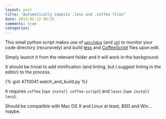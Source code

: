 ```yaml
---
layout: post
title: "Automatically compile .less and .coffee files"
date: 2013-01-12 00:25
comments: true
categories: 
---
```


This small python script makes use of [`watchdog`][w] (and [`sh`][s]) to monitor your code directory (recursively) and build [less][l] and [CoffeeScript][c] files upon edit.

Simply launch it from the relevant folder and it will work in the background.

It should be trivial to add minification (and linting, but I suggest linting in the editor) to the process.

[w]: http://packages.python.org/watchdog/
[s]: http://amoffat.github.com/sh/
[l]: http://lesscss.org/
[c]: http://coffeescript.org

{% gist 4710041 watch_and_build.py %}

It requires `coffee` (`npm install coffee-script`) and `lessc` (`npm install less`).

Should be compatible with Mac OS X and Linux at least, BSD and Win... maybe.
